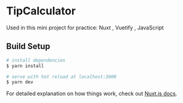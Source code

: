 # TipCalculator
Used in this mini project for practice: Nuxt , Vuetify , JavaScript

## Build Setup

```bash
# install dependencies
$ yarn install

# serve with hot reload at localhost:3000
$ yarn dev

```

For detailed explanation on how things work, check out [Nuxt.js docs](https://nuxtjs.org).
